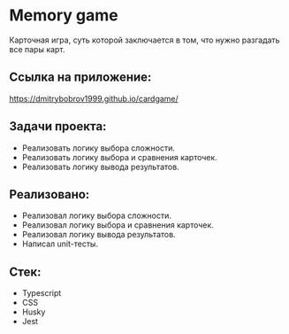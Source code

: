 # Memory game

Карточная игра, суть которой заключается в том, что нужно разгадать все пары карт.

## Ссылка на приложение:

https://dmitrybobrov1999.github.io/cardgame/

## Задачи проекта:

*  Реализовать логику выбора сложности.
*  Реализовать логику выбора и сравнения карточек.
*  Реализовать логику вывода результатов.

## Реализовано:

* Реализовал логику выбора сложности.
* Реализовал логику выбора и сравнения карточек.
* Реализовал логику вывода результатов.
* Написал unit-тесты.

## Стек:

* Typescript
* CSS
* Husky
* Jest
